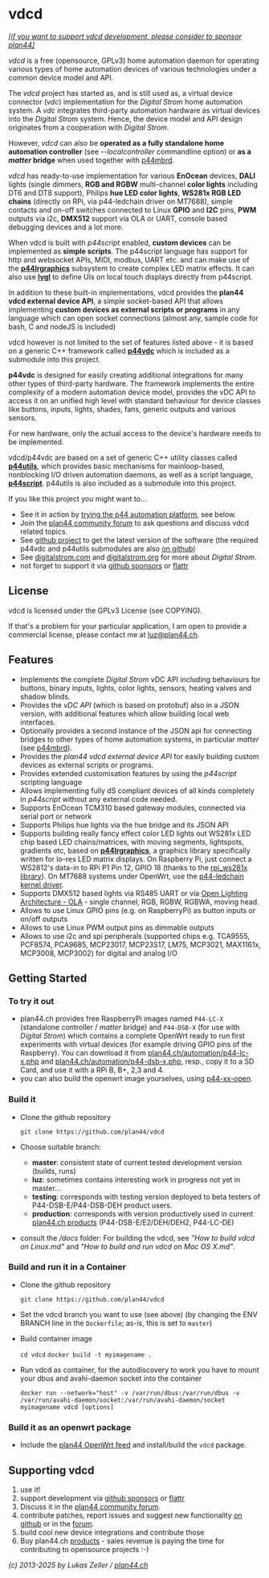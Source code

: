 vdcd
====

*[[if you want to support vdcd development, please consider to sponsor plan44]](https://github.com/sponsors/plan44)* 

*vdcd* is a free (opensource, GPLv3) home automation daemon for operating various types of home automation devices of various technologies under a common device model and API.

The *vdcd* project has started as, and is still used as, a virtual device connector (*vdc*) implementation for the *Digital Strom* home automation system. A *vdc* integrates third-party automation hardware as virtual devices into the *Digital Strom* system. Hence, the device model and API design originates from a cooperation with *Digital Strom*.

However, *vdcd* can also be **operated as a fully standalone home automation controller** (see _--localcontroller_ commandline option) or **as a *matter* bridge** when used together with [p44mbrd](https://github.com/plan44/p44mbrd).

*vdcd* has ready-to-use implementation for various **EnOcean** devices, **DALI** lights (single dimmers, **RGB and RGBW** multi-channel **color lights** including DT6 and DT8 support), Philips **hue LED color lights**, **WS281x RGB LED chains** (directly on RPi, via p44-ledchain driver on MT7688), simple contacts and on-off switches connected to Linux **GPIO** and **I2C** pins, **PWM** outputs via i2c, **DMX512** support via OLA or UART, console based debugging devices and a lot more.

When vdcd is built with *p44script* enabled, **custom devices** can be implemented as **simple scripts**. The p44script language has support for http and websocket APIs, MIDI, modbus, UART etc. and can make use of the [**p44lrgraphics**](https://github.com/plan44/p44lrgraphics) subsystem to create complex LED matrix effects. It can also use [**lvgl**](https://lvgl.io/) to define UIs on local touch displays directly from p44script.

In addition to these built-in implementations, vdcd provides the **plan44 vdcd external device API**, a simple socket-based API that allows implementing **custom devices as external scripts or programs** in any language which can open socket connections (almost any, sample code for bash, C and nodeJS is included)

vdcd however is not limited to the set of features listed above - it is based on a generic C++ framework called [**p44vdc**](https://github.com/plan44/p44vdc) which is included as a submodule into this project.

**p44vdc** is designed for easily creating additional integrations for many other types of third-party hardware. The framework implements the entire complexity of a modern automation device model, provides the vDC API to access it on an unified high level with standard behaviour for device classes like buttons, inputs, lights, shades, fans, generic outputs and various sensors.

For new hardware, only the actual access to the device's hardware needs to be implemented.

vdcd/p44vdc are based on a set of generic C++ utility classes called [**p44utils**](https://github.com/plan44/p44utils), which provides basic mechanisms for mainloop-based, nonblocking I/O driven automation daemons, as well as a script language, [**p44script**](https://plan44.ch/p44-techdocs/en/#topics). p44utils is also included as a submodule into this project.


If you like this project you might want to...

- See it in action by [trying the p44 automation platform](#try), see below.
- Join the [plan44 community forum](https://forum.plan44.ch/t/opensource-c-vdcd) to ask questions and discuss vdcd related topics.
- See [github project](https://github.com/plan44/vdcd) to get the latest version of the software (the required p44vdc and p44utils submodules are also [on github](https://github.com/plan44))
- See [digitalstrom.com](http://www.digitalstrom.com) and [digitalstrom.org](http://www.digitalstrom.org) for more about *Digital Strom*.
- not forget to support it via [github sponsors](https://github.com/sponsors/plan44) or [flattr](https://flattr.com/@luz)


License
-------

vdcd is licensed under the GPLv3 License (see COPYING).

If that's a problem for your particular application, I am open to provide a commercial license, please contact me at [luz@plan44.ch](mailto:luz@plan44.ch).


Features
--------

- Implements the complete *Digital Strom* vDC API including behaviours for buttons, binary inputs, lights, color lights, sensors, heating valves and shadow blinds.
- Provides the *vDC API* (which is based on protobuf) also in a JSON version, with additional features which allow building local web interfaces.
- Optionally provides a second instance of the JSON api for connecting bridges to other types of home automation systems, in particular *matter* (see [p44mbrd](https://github.com/plan44/p44mbrd)).
- Provides the *plan44 vdcd external device API* for easily building custom devices as external scripts or programs.
- Provides extended customisation features by using the *p44script* scripting language
- Allows implementing fully dS compliant devices of all kinds completely in *p44script* without any external code needed.
- Supports EnOcean TCM310 based gateway modules, connected via serial port or network
- Supports Philips hue lights via the hue bridge and its JSON API
- Supports building really fancy effect color LED lights out WS281x LED chip based LED chains/matrices, with moving segments, lightspots, gradients etc, based on [**p44lrgraphics**](https://github.com/plan44/p44lrgraphics), a graphics library specifically written for lo-res LED matrix displays.
  On Raspberry Pi, just connect a WS2812's data-in to RPi P1 Pin 12, GPIO 18 (thanks to the [rpi_ws281x library](https://github.com/richardghirst/rpi_ws281x.git)).
  On MT7688 systems under OpenWrt, use the [p44-ledchain kernel driver](https://github.com/plan44/plan44-feed/tree/master/p44-ledchain).
- Supports DMX512 based lights via RS485 UART or via [Open Lighting Architecture - OLA](http://www.openlighting.org/) - single channel, RGB, RGBW, RGBWA, moving head.
- Allows to use Linux GPIO pins (e.g. on RaspberryPi) as button inputs or on/off outputs
- Allows to use Linux PWM output pins as dimmable outputs
- Allows to use i2c and spi peripherals (supported chips e.g. TCA9555, PCF8574, PCA9685, MCP23017, MCP23S17, LM75, MCP3021, MAX1161x, MCP3008, MCP3002) for digital and analog I/O

Getting Started
---------------

### <a id="try">To try it out

- plan44.ch provides free RaspberryPi images named `P44-LC-X` (standalone controller / *matter* bridge) and `P44-DSB-X` (for use with *Digital Strom*)  which contains a complete OpenWrt ready to run first experiments with virtual devices (for example driving GPIO pins of the Raspberry). You can download it from [plan44.ch/automation/p44-lc-x.php](https://plan44.ch/automation/p44-lc-x.php) and [plan44.ch/automation/p44-dsb-x.php](https://plan44.ch/automation/p44-dsb-x.php), resp., copy it to a SD Card, and use it with a RPi B, B+, 2,3 and 4.
- you can also build the openwrt image yourselves, using [p44-xx-open](https://github.com/plan44/p44-xx-open).

### Build it

- Clone the github repository

    `git clone https://github.com/plan44/vdcd`

- Choose suitable branch:
  - **master**: consistent state of current tested development version (builds, runs)
  - **luz**: sometimes contains interesting work in progress not yet in master...
  - **testing**: corresponds with testing version deployed to beta testers of P44-DSB-E/P44-DSB-DEH product users.
  - **production**: corresponds with version productively used in current [plan44.ch products](https://plan44.ch/automation/digitalstrom.php) (P44-DSB-E/E2/DEH/DEH2, P44-LC-DE)

- consult the */docs* folder: For building the vdcd, see *"How to build vdcd on Linux.md"* and *"How to build and run vdcd on Mac OS X.md"*.

### Build and run it in a Container

- Clone the github repository

    `git clone https://github.com/plan44/vdcd`

- Set the vdcd branch you want to use (see above)
  (by changing the ENV BRANCH line in the `Dockerfile`; as-is, this is set to `master`)

- Build container image

    `cd vdcd`
    `docker build -t myimagename .`

- Run vdcd as container, for the autodiscovery to work you have to mount your dbus and avahi-daemon socket into the container

    `docker run --network="host" -v /var/run/dbus:/var/run/dbus -v /var/run/avahi-daemon/socket:/var/run/avahi-daemon/socket myimagename vdcd [options]`

### Build it as an openwrt package

- Include the [plan44 OpenWrt feed](https://github.com/plan44/plan44-feed) and install/build the `vdcd` package.

Supporting vdcd
---------------

1. use it!
2. support development via [github sponsors](https://github.com/sponsors/plan44) or [flattr](https://flattr.com/@luz)
3. Discuss it in the [plan44 community forum](https://forum.plan44.ch/t/opensource-c-vdcd).
3. contribute patches, report issues and suggest new functionality [on github](https://github.com/plan44/vdcd) or in the [forum](https://forum.plan44.ch/t/opensource-c-vdcd).
4. build cool new device integrations and contribute those
5. Buy plan44.ch [products](https://plan44.ch/automation/products.php) - sales revenue is paying the time for contributing to opensource projects :-)

*(c) 2013-2025 by Lukas Zeller / [plan44.ch](http://www.plan44.ch/automation)*







